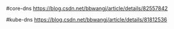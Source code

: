 
#core-dns
https://blog.csdn.net/bbwangj/article/details/82557842

#kube-dns
https://blog.csdn.net/bbwangj/article/details/81812536
